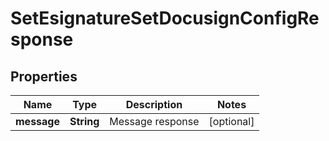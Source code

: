 

# SetEsignatureSetDocusignConfigResponse


## Properties

| Name | Type | Description | Notes |
|------------ | ------------- | ------------- | -------------|
|**message** | **String** | Message response |  [optional] |



